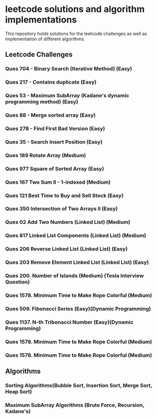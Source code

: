 # leetcode solutions and algorithm implementations
This repository holds solutions for the leetcode challenges as well as implementation of different algorithms.

## Leetcode Challenges
### Ques 704 - Binary Search (Iterative Method) (Easy)
### Ques 217 - Contains duplicate (Easy)
### Ques 53 - Maximum SubArray (Kadane's dynamic programming method) (Easy)
### Ques 88 - Merge sorted array (Easy)
### Ques 278 - Find First Bad Version (Easy)
### Ques 35 - Search Insert Position (Easy)
### Ques 189 Rotate Array (Medium)
### Ques 977 Square of Sorted Array (Easy)
### Ques 167 Two Sum II - 1-indexed (Medium)
### Ques 121 Best Time to Buy and Sell Stock (Easy)
### Ques 350 Intersection of Two Arrays II (Easy)
### Ques 02 Add Two Numbers (Linked List) (Medium)
### Ques 817 Linked List Components (Linked List) (Medium)
### Ques 206 Reverse Linked List (Linked List) (Easy)
### Ques 203 Remove Element Linked List (Linked List) (Easy)
### Ques 200. Number of Islands (Medium) (Tesla Interview Question)
### Ques 1578. Minimum Time to Make Rope Colorful (Medium)
### Ques 509. Fibonacci Series (Easy)(Dynamic Programming)
### Ques 1137. N-th Tribonacci Number (Easy)(Dynamic Programming)
### Ques 1578. Minimum Time to Make Rope Colorful (Medium)
### Ques 1578. Minimum Time to Make Rope Colorful (Medium)


## Algorithms
### Sorting Algorithms(Bubble Sort, Insertion Sort, Merge Sort, Heap Sort)
### Maximum SubArray Algorithms (Brute Force, Recursion, Kadane's)
   
    


